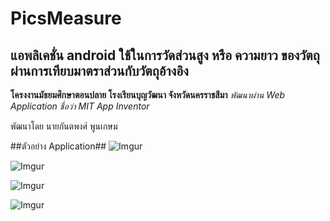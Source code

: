 # PicsMeasure
## แอพลิเคชั่น android ใช้ในการวัดส่วนสูง หรือ ความยาว ของวัตถุ ผ่านการเทียบมาตราส่วนกับวัตถุอ้างอิง
**โครงงานมัธยมศึกษาตอนปลาย โรงเรียนบุญวัฒนา จังหวัดนครราชสีมา**
*พัฒนาผ่าน Web Application ชื่อว่า MIT App Inventor*

พัฒนาโดย นายกันตพงศ์ พูนเกษม

##ตัวอย่าง Application##
![Imgur](https://i.imgur.com/jTHCD8s.jpg)

![Imgur](https://i.imgur.com/bMYMy1j.jpg)

![Imgur](https://i.imgur.com/6or9Hi0.jpg)

![Imgur](https://i.imgur.com/Oh6D7Vl.jpg)

